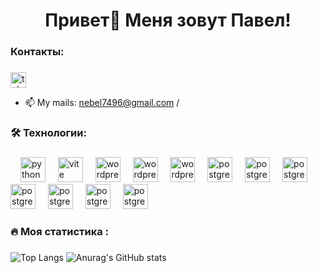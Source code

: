 ###

<h1 align="center">Привет👋 Меня зовут Павел!</h1>

###

<h3 align="left"> Контакты: </h3>

###

<a href="https://t.me/pavelnebel" target="_blank">
  <img src="https://img.shields.io/static/v1?message=Telegram&logo=telegram&label=&color=2CA5E0&logoColor=white&labelColor=&style=for-the-badge" height="25" alt="telegram logo"  />
</a>

- 📫 My mails: nebel7496@gmail.com /
 

###

<h3 align="left">🛠 Технологии:</h3>

###

<div align="left">
  <img width="12" />
  <img src="https://skillicons.dev/icons?i=py" height="40" alt="python logo"  />
  <img width="12" />
  <img src="https://skillicons.dev/icons?i=arduino" height="40" alt="vite logo"  />
  <img width="12" />
  <img src="https://skillicons.dev/icons?i=flask" height="40" alt="wordpress logo"  />
  <img width="12" />
  <img src="https://skillicons.dev/icons?i=debian" height="40" alt="wordpress logo"  />
  <img width="12" />
  <img src="https://skillicons.dev/icons?i=git" height="40" alt="wordpress logo"  />
  <img width="12" />
  <img src="https://skillicons.dev/icons?i=postgres" height="40" alt="postgresql logo"  />
  <img width="12" />
  <img src="https://skillicons.dev/icons?i=html" height="40" alt="postgresql logo"  />
  <img width="12" />
  <img src="https://skillicons.dev/icons?i=opencv" height="40" alt="postgresql logo"  />
  <img width="12" />
  <img src="https://skillicons.dev/icons?i=pycharm" height="40" alt="postgresql logo"  />
  <img width="12" />
  <img src="https://skillicons.dev/icons?i=sklearn" height="40" alt="postgresql logo"  />
  <img width="12" />
  <img src="https://skillicons.dev/icons?i=tensorflow" height="40" alt="postgresql logo"  />
  <img width="12" />
  <img src="https://skillicons.dev/icons?i=c" height="40" alt="postgresql logo"  />
</div>


###

<h3 align="left">🔥   Моя статистика :</h3>

###
  ![Top Langs](https://github-readme-stats.vercel.app/api/top-langs/?username=pavelnebel&layout=compact) 
  ![Anurag's GitHub stats](https://github-readme-stats.vercel.app/api?username=pavelnebel&show_icons=true&theme=transparent) 







<!--
**pavelnebel/pavelnebel** is a ✨ _special_ ✨ repository because its `README.md` (this file) appears on your GitHub profile.

Here are some ideas to get you started:

- 🔭 I’m currently working on ...
- 🌱 I’m currently learning ...
- 👯 I’m looking to collaborate on ...
- 🤔 I’m looking for help with ...
- 💬 Ask me about ...
- 📫 How to reach me: ...
- 😄 Pronouns: ...
- ⚡ Fun fact: ...
-->
